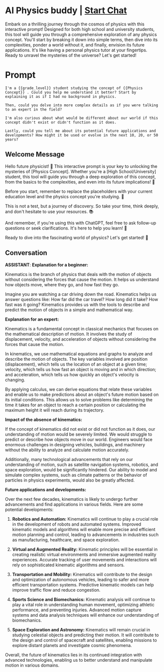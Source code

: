 

# AI Physics buddy | [Start Chat](https://gptcall.net/chat.html?data=%7B%22contact%22%3A%7B%22id%22%3A%22HiUz2UF2h2dPoYyYq2NcJ%22%2C%22flow%22%3Atrue%7D%7D)
Embark on a thrilling journey through the cosmos of physics with this interactive prompt! Designed for both high school and university students, this tool will guide you through a comprehensive exploration of any physics concept. You'll start by breaking it down into simple terms, then dive into its complexities, ponder a world without it, and finally, envision its future applications. It's like having a personal physics tutor at your fingertips. Ready to unravel the mysteries of the universe? Let's get started!

# Prompt

```
I'm a {{grade_level}} student studying the concept of {{Physics Concept}} . Could you help me understand it better? Start by explaining it as if I had no background in physics.

Then, could you delve into more complex details as if you were talking to an expert in the field?

I'm also curious about what would be different about our world if this concept didn't exist or didn't function as it does.

Lastly, could you tell me about its potential future applications and developments? How might it be used or evolve in the next 10, 20, or 50 years?  
```

## Welcome Message
Hello future physicist! 🚀 This interactive prompt is your key to unlocking the mysteries of [Physics Concept]. Whether you're a [High School/University] student, this tool will guide you through a deep exploration of this concept, from the basics to the complexities, and even into its future implications! 🌌



Before you start, remember to replace the placeholders with your current education level and the physics concept you're studying. 📝



This is not a test, but a journey of discovery. So take your time, think deeply, and don't hesitate to use your resources. 📚



And remember, if you're using this with ChatGPT, feel free to ask follow-up questions or seek clarifications. It's here to help you learn! 🤖



Ready to dive into the fascinating world of physics? Let's get started! 🎢

## Conversation

**ASSISTANT**: **Explanation for a beginner:**



Kinematics is the branch of physics that deals with the motion of objects without considering the forces that cause the motion. It helps us understand how objects move, where they go, and how fast they go.



Imagine you are watching a car driving down the road. Kinematics helps us answer questions like: How far did the car travel? How long did it take? How fast was it going? Kinematics provides us with the tools to describe and predict the motion of objects in a simple and mathematical way.



**Explanation for an expert:**



Kinematics is a fundamental concept in classical mechanics that focuses on the mathematical description of motion. It involves the study of displacement, velocity, and acceleration of objects without considering the forces that cause the motion.



In kinematics, we use mathematical equations and graphs to analyze and describe the motion of objects. The key variables involved are position (displacement), which tells us the location of an object at a given time; velocity, which tells us how fast an object is moving and in which direction; and acceleration, which tells us how quickly an object's velocity is changing.



By applying calculus, we can derive equations that relate these variables and enable us to make predictions about an object's future motion based on its initial conditions. This allows us to solve problems like determining the time it takes for an object to reach a certain position or calculating the maximum height it will reach during its trajectory.



**Impact of the absence of kinematics:**



If the concept of kinematics did not exist or did not function as it does, our understanding of motion would be severely limited. We would struggle to predict or describe how objects move in our world. Engineers would face enormous challenges in designing vehicles, buildings, and machinery without the ability to analyze and calculate motion accurately.



Additionally, many technological advancements that rely on our understanding of motion, such as satellite navigation systems, robotics, and space exploration, would be significantly hindered. Our ability to model and simulate complex systems, such as climate patterns or the behavior of particles in physics experiments, would also be greatly affected.



**Future applications and developments:**



Over the next few decades, kinematics is likely to undergo further advancements and find applications in various fields. Here are some potential developments:



1. **Robotics and Automation:** Kinematics will continue to play a crucial role in the development of robots and automated systems. Improved kinematic models and algorithms will enable more precise and efficient motion planning and control, leading to advancements in industries such as manufacturing, healthcare, and space exploration.



2. **Virtual and Augmented Reality:** Kinematic principles will be essential in creating realistic virtual environments and immersive augmented reality experiences. Accurate tracking of user movements and interactions will rely on sophisticated kinematic algorithms and sensors.



3. **Transportation and Mobility:** Kinematics will contribute to the design and optimization of autonomous vehicles, leading to safer and more efficient transportation systems. Predictive kinematic models can help improve traffic flow and reduce congestion.



4. **Sports Science and Biomechanics:** Kinematic analysis will continue to play a vital role in understanding human movement, optimizing athletic performance, and preventing injuries. Advanced motion capture systems and data analysis techniques will enhance our understanding of biomechanics.



5. **Space Exploration and Astronomy:** Kinematics will remain crucial in studying celestial objects and predicting their motion. It will contribute to the design and control of spacecraft and satellites, enabling missions to explore distant planets and investigate cosmic phenomena.



Overall, the future of kinematics lies in its continued integration with advanced technologies, enabling us to better understand and manipulate motion in various domains.

